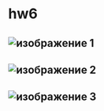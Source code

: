 # hw6
## ![изображение 1](https://pp.userapi.com/c840328/v840328432/751ae/bMxfniUIfIE.jpg)
## ![изображение 2](file:///Users/yana_urbanovich/Desktop/2.jpg)
## ![изображение 3](file:///Users/yana_urbanovich/Desktop/3.jpg)
